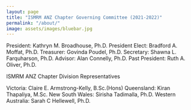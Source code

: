 ```yaml
---
layout: page
title: "ISMRM ANZ Chapter Governing Committee (2021-2022)"
permalink: "/about/"
image: assets/images/bluebar.jpg
---
```



President: Kathryn M. Broadhouse, Ph.D.
President Elect: Bradford A. Moffat, Ph.D.
Treasurer: Govinda Poudel, Ph.D.
Secretary: Shawna L. Farquharson, Ph.D.
Advisor: Alan Connelly, Ph.D.
Past President: Ruth A. Oliver, Ph.D.



ISMRM ANZ Chapter Division Representatives

Victoria: Claire E. Armstrong-Kelly, B.Sc.(Hons)
Queensland: Kiran Thapaliya, M.Sc.
New South Wales: Sirisha Tadimalla, Ph.D.
Western Australia: Sarah C Hellewell, Ph.D.
